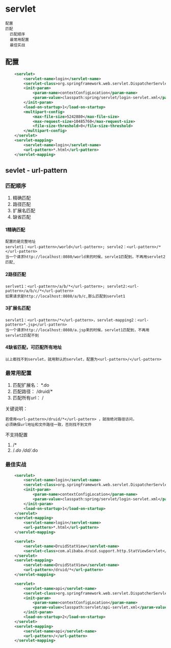 # servlet
    配置
    匹配
      匹配顺序
      最常用配置
      最佳实战

## 配置
```xml
    <servlet>
        <servlet-name>login</servlet-name>
        <servlet-class>org.springframework.web.servlet.DispatcherServlet</servlet-class>
        <init-param>
            <param-name>contextConfigLocation</param-name>
            <param-value>classpath:spring/servlet/login-servlet.xml</param-value>
        </init-param>
        <load-on-startup>1</load-on-startup>
        <multipart-config>
            <max-file-size>5242880</max-file-size>
            <max-request-size>10485760</max-request-size>
            <file-size-threshold>0</file-size-threshold>
        </multipart-config>
    </servlet>
    <servlet-mapping>
        <servlet-name>login</servlet-name>
        <url-pattern>*.html</url-pattern>
    </servlet-mapping>
```

## sevlet - url-pattern

### 匹配顺序

1. 精确匹配
2. 路径匹配
3. 扩展名匹配
4. 缺省匹配

#### 1精确匹配
```xm
配置的是完整地址
servlet1：<url-pattern>/world</url-pattern>; servle2：<url-pattern>/*</url-pattern>
当一个请求http://localhost:8080/world来的时候，servle1匹配到，不再用servlet2匹配,
```
#### 2路径匹配
```
serlvet1：<url-pattern>/a/b/*</url-pattern>; servlet2:<url-pattern>/a/b/c/*</url-pattern>
如果请求是http://localhost:8080/a/b/c,那么匹配到servlet1
```
#### 3扩展名匹配
```
servlet1：<url-pattern>/*</url-pattern>，servlet-mapping2：<url-pattern>*.jsp</url-pattern>
当一个请求http://localhost:8080/a.jsp来的时候，servlet1匹配到，不再用servlet2匹配不到
```
#### 4缺省匹配，可匹配所有地址
```
以上都找不到servlet，就用默认的servlet，配置为<url-pattern>/</url-pattern>
```

### 最常用配置
1. 匹配扩展名：  <url-pattern>*.do</url-pattern>
2. 匹配路径：    <url-pattern>/druid/*</url-pattern>
3. 匹配所有url： <url-pattern>/</url-pattern>

关键说明：
```
若使用<url-pattern>/druid/*</url-pattern> ，就按绝对路径访问，
必须确保url地址和文件路径一致，否则找不到文件
```

不支持配置
1. <url-pattern>/*</url-pattern>
2. <url-pattern>/*.do</url-pattern> <url-pattern>/dd/*.do</url-pattern>


### 最佳实战
```xml
    <servlet>
        <servlet-name>login</servlet-name>
        <servlet-class>org.springframework.web.servlet.DispatcherServlet</servlet-class>
        <init-param>
            <param-name>contextConfigLocation</param-name>
            <param-value>classpath:spring/servlet/login-servlet.xml</param-value>
        </init-param>
        <load-on-startup>1</load-on-startup>
    </servlet>
    <servlet-mapping>
        <servlet-name>login</servlet-name>
        <url-pattern>*.html</url-pattern>
    </servlet-mapping>

    <servlet>
        <servlet-name>DruidStatView</servlet-name>
        <servlet-class>com.alibaba.druid.support.http.StatViewServlet</servlet-class>
    </servlet>
    <servlet-mapping>
        <servlet-name>DruidStatView</servlet-name>
        <url-pattern>/druid/*</url-pattern>
    </servlet-mapping>

    <servlet>
        <servlet-name>api</servlet-name>
        <servlet-class>org.springframework.web.servlet.DispatcherServlet</servlet-class>
        <init-param>
            <param-name>contextConfigLocation</param-name>
            <param-value>classpath:servlet/api-servlet.xml</param-value>
        </init-param>
        <load-on-startup>2</load-on-startup>
    </servlet>
    <servlet-mapping>
        <servlet-name>api</servlet-name>
        <url-pattern>/</url-pattern>
    </servlet-mapping>
```
